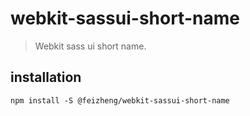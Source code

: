 # webkit-sassui-short-name
> Webkit sass ui short name.

## installation
```shell
npm install -S @feizheng/webkit-sassui-short-name
```

